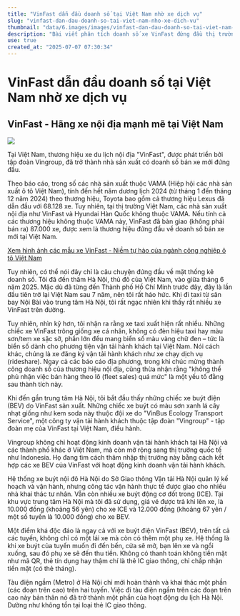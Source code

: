 ```yaml
---
title: "VinFast dẫn đầu doanh số tại Việt Nam nhờ xe dịch vụ"
slug: "vinfast-dan-dau-doanh-so-tai-viet-nam-nho-xe-dich-vu"
thumbnail: "data/6.images/images/vinfast-dan-dau-doanh-so-tai-viet-nam-nho-xe-dich-vu.webp"
description: "Bài viết phân tích doanh số xe VinFast đứng đầu thị trường Việt Nam năm 2024, chủ yếu nhờ bán cho các đội xe dịch vụ taxi, rideshare và xe buýt, dựa trên quan sát thực tế tại Hà Nội."
use: true
created_at: "2025-07-07 07:30:34"
---
```


# VinFast dẫn đầu doanh số tại Việt Nam nhờ xe dịch vụ

## VinFast - Hãng xe nội địa mạnh mẽ tại Việt Nam

![](/images/20250707-00010000-wcartop-000-1-view.webp)

Tại Việt Nam, thương hiệu xe du lịch nội địa "VinFast", được phát triển bởi tập đoàn Vingroup, đã trở thành nhà sản xuất có doanh số bán xe mới đứng đầu.

Theo báo cáo, trong số các nhà sản xuất thuộc VAMA (Hiệp hội các nhà sản xuất ô tô Việt Nam), tính đến hết năm dương lịch 2024 (từ tháng 1 đến tháng 12 năm 2024) theo thương hiệu, Toyota bao gồm cả thương hiệu Lexus đã dẫn đầu với 68.128 xe. Tuy nhiên, tại thị trường Việt Nam, các nhà sản xuất nội địa như VinFast và Hyundai Hàn Quốc không thuộc VAMA. Nếu tính cả các thương hiệu không thuộc VAMA này, VinFast đã bàn giao (không phải bán ra) 87.000 xe, được xem là thương hiệu đứng đầu về doanh số bán xe mới tại Việt Nam.

[Xem hình ảnh các mẫu xe VinFast - Niềm tự hào của ngành công nghiệp ô tô Việt Nam](https://www.webcartop.jp/?attachment_id=1655201)

Tuy nhiên, có thể nói đây chỉ là câu chuyện đứng đầu về mặt thống kê doanh số. Tôi đã đến thăm Hà Nội, thủ đô của Việt Nam, vào giữa tháng 6 năm 2025. Mặc dù đã từng đến Thành phố Hồ Chí Minh trước đây, đây là lần đầu tiên trở lại Việt Nam sau 7 năm, nên tôi rất háo hức. Khi đi taxi từ sân bay Nội Bài vào trung tâm Hà Nội, tôi rất ngạc nhiên khi thấy rất nhiều xe VinFast trên đường.

Tuy nhiên, nhìn kỹ hơn, tôi nhận ra rằng xe taxi xuất hiện rất nhiều. Những chiếc xe VinFast trông giống xe cá nhân, không có đèn hiệu taxi hay màu sơn/tem xe sặc sỡ, phần lớn đều mang biển số màu vàng chữ đen – tức là biển số dành cho phương tiện vận tải hành khách tại Việt Nam. Nói cách khác, chúng là xe đăng ký vận tải hành khách như xe chạy dịch vụ (rideshare). Ngay cả các báo cáo địa phương, trong khi chúc mừng thành công doanh số của thương hiệu nội địa, cũng thừa nhận rằng "không thể phủ nhận việc bán hàng theo lô (fleet sales) quá mức" là một yếu tố đằng sau thành tích này.

Khi đến gần trung tâm Hà Nội, tôi bắt đầu thấy những chiếc xe buýt điện (BEV) do VinFast sản xuất. Những chiếc xe buýt có màu sơn xanh lá cây nhạt giống như kem soda này thuộc đội xe do "VinBus Ecology Transport Service", một công ty vận tải hành khách thuộc tập đoàn "Vingroup" - tập đoàn mẹ của VinFast tại Việt Nam, điều hành.

Vingroup không chỉ hoạt động kinh doanh vận tải hành khách tại Hà Nội và các thành phố khác ở Việt Nam, mà còn mở rộng sang thị trường quốc tế như Indonesia. Họ đang tìm cách thâm nhập thị trường này bằng cách kết hợp các xe BEV của VinFast với hoạt động kinh doanh vận tải hành khách.

Hệ thống xe buýt nội đô Hà Nội do Sở Giao thông Vận tải Hà Nội quản lý kế hoạch và vận hành, nhưng công tác vận hành thực tế được giao cho nhiều nhà khai thác tư nhân. Vẫn còn nhiều xe buýt động cơ đốt trong (ICE). Tại khu vực trung tâm Hà Nội mà tôi đã sử dụng, giá vé được trả khi lên xe, là 10.000 đồng (khoảng 56 yên) cho xe ICE và 12.000 đồng (khoảng 67 yên / một số tuyến là 10.000 đồng) cho xe BEV.

Một điểm khá độc đáo là ngay cả với xe buýt điện VinFast (BEV), trên tất cả các tuyến, không chỉ có một lái xe mà còn có thêm một phụ xe. Hệ thống là khi xe buýt của tuyến muốn đi đến bến, cửa sẽ mở, bạn lên xe và ngồi xuống, sau đó phụ xe sẽ đến thu tiền. Không có thanh toán không tiền mặt như mã QR, thẻ tín dụng hay thậm chí là thẻ IC giao thông, chỉ chấp nhận tiền mặt (có thẻ tháng).

Tàu điện ngầm (Metro) ở Hà Nội chỉ mới hoàn thành và khai thác một phần (các đoạn trên cao) trên hai tuyến. Việc đi tàu điện ngầm trên các đoạn trên cao này bản thân nó đã trở thành một phần của hoạt động du lịch Hà Nội. Dường như không tồn tại loại thẻ IC giao thông.